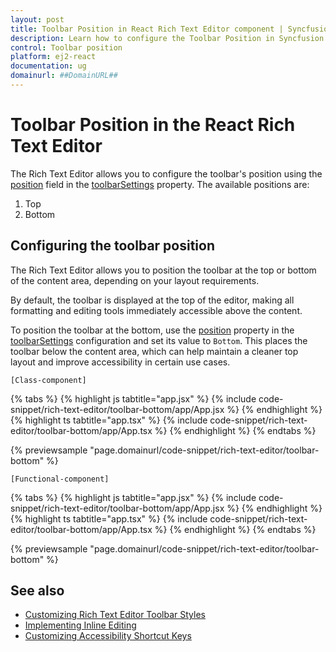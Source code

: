 ```yaml
---
layout: post
title: Toolbar Position in React Rich Text Editor component | Syncfusion
description: Learn how to configure the Toolbar Position in Syncfusion React Rich Text Editor component of Syncfusion Essential JS 2 and more.
control: Toolbar position 
platform: ej2-react
documentation: ug
domainurl: ##DomainURL##
---
```


# Toolbar Position in the React Rich Text Editor

The Rich Text Editor allows you to configure the toolbar's position using the [position](https://ej2.syncfusion.com/react/documentation/api/rich-text-editor/toolbarSettings/#position) field in the [toolbarSettings](https://ej2.syncfusion.com/react/documentation/api/rich-text-editor/toolbarSettings/) property. The available positions are:

1. Top 
2. Bottom

## Configuring the toolbar position

The Rich Text Editor allows you to position the toolbar at the top or bottom of the content area, depending on your layout requirements.

By default, the toolbar is displayed at the top of the editor, making all formatting and editing tools immediately accessible above the content.

To position the toolbar at the bottom, use the [position](https://ej2.syncfusion.com/react/documentation/api/rich-text-editor/toolbarSettings/#position) property in the [toolbarSettings](https://ej2.syncfusion.com/react/documentation/api/rich-text-editor/toolbarSettings/) configuration and set its value to `Bottom`. This places the toolbar below the content area, which can help maintain a cleaner top layout and improve accessibility in certain use cases.

`[Class-component]`

{% tabs %}
{% highlight js tabtitle="app.jsx" %}
{% include code-snippet/rich-text-editor/toolbar-bottom/app/App.jsx %}
{% endhighlight %}
{% highlight ts tabtitle="app.tsx" %}
{% include code-snippet/rich-text-editor/toolbar-bottom/app/App.tsx %}
{% endhighlight %}
{% endtabs %}

 {% previewsample "page.domainurl/code-snippet/rich-text-editor/toolbar-bottom" %}

`[Functional-component]`

{% tabs %}
{% highlight js tabtitle="app.jsx" %}
{% include code-snippet/rich-text-editor/toolbar-bottom/app/App.jsx %}
{% endhighlight %}
{% highlight ts tabtitle="app.tsx" %}
{% include code-snippet/rich-text-editor/toolbar-bottom/app/App.tsx %}
{% endhighlight %}
{% endtabs %}

 {% previewsample "page.domainurl/code-snippet/rich-text-editor/toolbar-bottom" %}

## See also

* [Customizing Rich Text Editor Toolbar Styles](https://ej2.syncfusion.com/react/documentation/rich-text-editor/style#customizing-the-rich-text-editors-toolbar)
* [Implementing Inline Editing](https://ej2.syncfusion.com/react/documentation/rich-text-editor/inline-mode)
* [Customizing Accessibility Shortcut Keys](https://ej2.syncfusion.com/react/documentation/rich-text-editor/accessibility#keyboard-interaction)